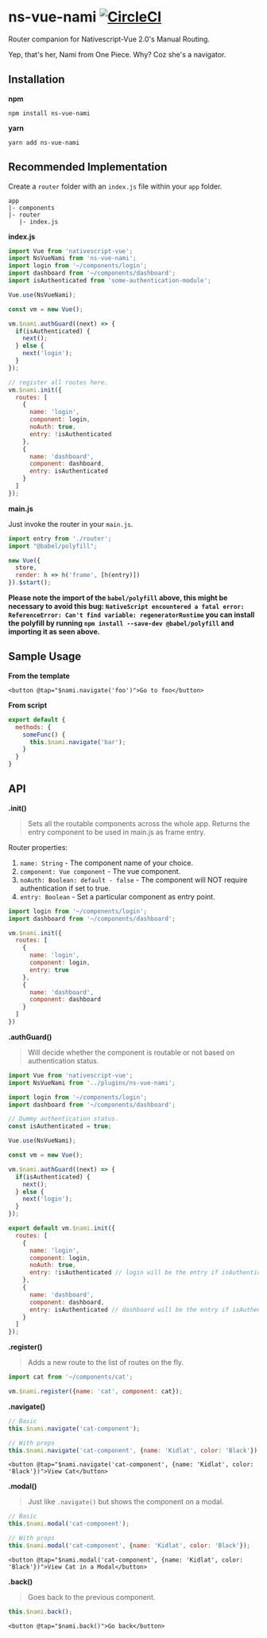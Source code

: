# ns-vue-nami [![CircleCI](https://circleci.com/gh/jofftiquez/ns-vue-nami.svg?style=shield)](https://circleci.com/gh/jofftiquez/ns-vue-nami)
Router companion for Nativescript-Vue 2.0's Manual Routing.

Yep, that's her, Nami from One Piece. Why? Coz she's a navigator.

## Installation

**npm**

`npm install ns-vue-nami`

**yarn**

`yarn add ns-vue-nami`

## Recommended Implementation

Create a `router` folder with an `index.js` file within your `app` folder.
```
app
|- components
|- router
   |- index.js
```

**index.js**

```javascript
import Vue from 'nativescript-vue';
import NsVueNami from 'ns-vue-nami';
import login from '~/components/login';
import dashboard from '~/components/dashboard';
import isAuthenticated from 'some-authentication-module';

Vue.use(NsVueNami);

const vm = new Vue();

vm.$nami.authGuard((next) => {
  if(isAuthenticated) {
    next();
  } else {
    next('login');
  }
});

// register all routes here.
vm.$nami.init({
  routes: [
    {
      name: 'login',
      component: login,
      noAuth: true,
      entry: !isAuthenticated
    },
    {
      name: 'dashboard',
      component: dashboard,
      entry: isAuthenticated
    }
  ]
});
```

**main.js**

Just invoke the router in your `main.js`.

```javascript
import entry from './router';
import "@babel/polyfill";

new Vue({
  store,
  render: h => h('frame', [h(entry)])
}).$start();
```

**Please note the import of the `babel/polyfill` above, this might be necessary to avoid this bug:
`NativeScript encountered a fatal error: ReferenceError: Can't find variable: regeneratorRuntime` you can install the polyfill by running `npm install --save-dev @babel/polyfill` and importing it as seen above.**

## Sample Usage

**From the template**

```vue
<button @tap="$nami.navigate('foo')">Go to foo</button>
```

**From script**

```javascript
export default {
  methods: {
    someFunc() {
      this.$nami.navigate('bar');
    }
  }
}
```

## API

**.init()**

> Sets all the routable components across the whole app.
> Returns the entry component to be used in main.js as frame entry.

Router properties:
1. `name: String` - The component name of your choice.
2. `component: Vue component` - The vue component.
3. `noAuth: Boolean: default - false` - The component will NOT require authentication if set to true.
4. `entry: Boolean` - Set a particular component as entry point.

```javascript
import login from '~/components/login';
import dashboard from '~/components/dashboard';

vm.$nami.init({
  routes: [
    {
      name: 'login',
      component: login,
      entry: true
    },
    {
      name: 'dashboard',
      component: dashboard
    }
  ]
})
```

**.authGuard()**

> Will decide whether the component is routable or not based on authentication status.

```javascript
import Vue from 'nativescript-vue';
import NsVueNami from '../plugins/ns-vue-nami';

import login from '~/components/login';
import dashboard from '~/components/dashboard';

// Dummy authentication status.
const isAuthenticated = true;

Vue.use(NsVueNami);

const vm = new Vue();

vm.$nami.authGuard((next) => {
  if(isAuthenticated) {
    next();
  } else {
    next('login');
  }
});

export default vm.$nami.init({
  routes: [
    {
      name: 'login',
      component: login,
      noAuth: true,
      entry: !isAuthenticated // login will be the entry if isAuthenticated is false
    },
    {
      name: 'dashboard',
      component: dashboard,
      entry: isAuthenticated // dashboard will be the entry if isAuthenticated is true
    }
  ]
});
```

**.register()**

> Adds a new route to the list of routes on the fly.

```javascript
import cat from '~/components/cat';

vm.$nami.register({name: 'cat', component: cat});
```

**.navigate()**

```javascript
// Basic
this.$nami.navigate('cat-component');

// With props
this.$nami.navigate('cat-component', {name: 'Kidlat', color: 'Black'});
```

```vue
<button @tap="$nami.navigate('cat-component', {name: 'Kidlat', color: 'Black'})">View Cat</button>
```

**.modal()** 

> Just like `.navigate()` but shows the component on a modal.

```javascript
// Basic
this.$nami.modal('cat-component');

// With props
this.$nami.modal('cat-component', {name: 'Kidlat', color: 'Black'});
```

```vue
<button @tap="$nami.modal('cat-component', {name: 'Kidlat', color: 'Black'})">View Cat in a Modal</button>
```

**.back()** 

> Goes back to the previous component.

```javascript
this.$nami.back();
```

```vue
<button @tap="$nami.back()">Go back</button>
```
